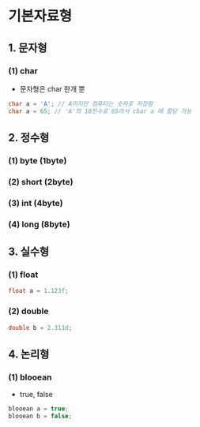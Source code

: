 # 기본자료형
## 1. 문자형
### (1) char
* 문자형은 char 한개 뿐
```java
char a = 'A'; // A이지만 컴퓨터는 숫자로 저장함
char a = 65; // 'A'의 10진수로 65라서 char a 에 할당 가능
```

## 2. 정수형
### (1) byte (1byte)
### (2) short (2byte)
### (3) int (4byte)
### (4) long (8byte)

## 3. 실수형
### (1) float
```java
float a = 1.123f;
```
### (2) double
```java
double b = 2.311d; 
```

## 4. 논리형
### (1) blooean
* true, false
```java
blooean a = true;
blooean b = false;
```